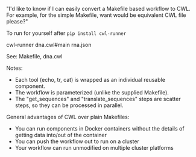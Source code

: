 "I'd like to know if I can easily convert a Makefile based workflow to CWL. For
example, for the simple Makefile, want would be equivalent CWL file please?"

To run for yourself after `pip install cwl-runner`

cwl-runner dna.cwl#main rna.json

See: Makefile, dna.cwl

Notes:

* Each tool (echo, tr, cat) is wrapped as an individual reusable component.
* The workflow is parameterized (unlike the supplied Makefile).
* The "get_sequences" and "translate_sequences" steps are scatter steps, so they can be processed in parallel.

General advantages of CWL over plain Makefiles:

* You can run components in Docker containers without the details of getting data into/out of the container
* You can push the workflow out to run on a cluster
* Your workflow can run unmodified on multiple cluster platforms
